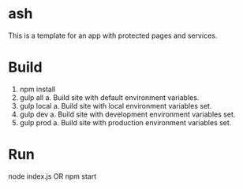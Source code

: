 # ash

This is a template for an app with protected pages and services.

# Build

1. npm install
2. gulp all
    a. Build site with default environment variables.
3. gulp local
    a. Build site with local environment variables set.
4. gulp dev
    a. Build site with development environment variables set.
5. gulp prod
    a. Build site with production environment variables set.

# Run

node index.js OR npm start